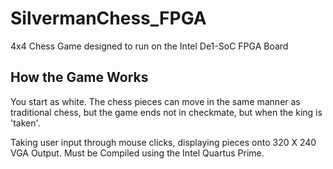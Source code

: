 # SilvermanChess_FPGA
4x4 Chess Game designed to run on the Intel De1-SoC FPGA Board

## How the Game Works
You start as white. The chess pieces can move in the same manner as traditional chess, but the game ends not in checkmate, but when the king is 'taken'. 

Taking user input through mouse clicks, displaying pieces onto 320 X 240 VGA Output. 
Must be Compiled using the Intel Quartus Prime. 
